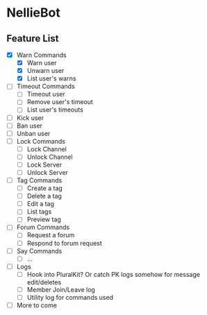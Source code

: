 # NellieBot

## Feature List

- [x] Warn Commands
  - [x] Warn user
  - [x] Unwarn user
  - [x] List user's warns
- [ ] Timeout Commands
  - [ ] Timeout user
  - [ ] Remove user's timeout
  - [ ] List user's timeouts
- [ ] Kick user
- [ ] Ban user
- [ ] Unban user
- [ ] Lock Commands
  - [ ] Lock Channel
  - [ ] Unlock Channel
  - [ ] Lock Server
  - [ ] Unlock Server
- [ ] Tag Commands
  - [ ] Create a tag
  - [ ] Delete a tag
  - [ ] Edit a tag
  - [ ] List tags
  - [ ] Preview tag
- [ ] Forum Commands
  - [ ] Request a forum
  - [ ] Respond to forum request
- [ ] Say Commands
  - [ ] ...
- [ ] Logs
  - [ ] Hook into PluralKit? Or catch PK logs somehow for message edit/deletes
  - [ ] Member Join/Leave log
  - [ ] Utility log for commands used
- [ ] More to come
